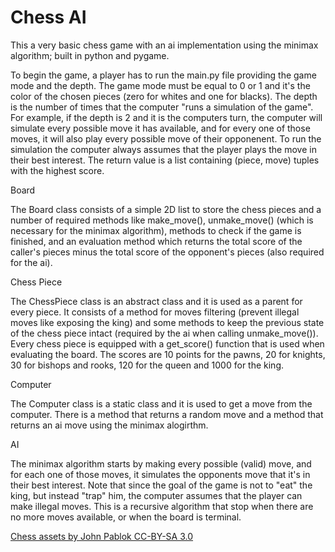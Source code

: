 # Chess AI
This a very basic chess game with an ai implementation using the minimax algorithm; built in python and pygame.

To begin the game, a player has to run the main.py file providing the game mode and the depth. The game mode must be equal to 0 or 1 and it's the color of the chosen pieces (zero for whites and one for blacks). The depth is the number of times that the computer "runs a simulation of the game".
For example, if the depth is 2 and it is the computers turn, the computer will simulate every possible move it has available, and for every one of those moves, it will also play every possible move of their opponenent. To run the simulation the computer always assumes that the player plays the move in their best interest. The return value is a list containing (piece, move) tuples with the highest score.

Board

The Board class consists of a simple 2D list to store the chess pieces and a number of required methods like make_move(), unmake_move() (which is necessary for the minimax algorithm), methods to check if the game is finished, and an evaluation method which returns the total score of the caller's pieces minus the total score of the opponent's pieces (also required for the ai).

Chess Piece

The ChessPiece class is an abstract class and it is used as a parent for every piece. It consists of a method for moves filtering (prevent illegal moves like exposing the king) and some methods to keep the previous state of the chess piece intact (required by the ai when calling unmake_move()). Every chess piece is equipped with a get_score() function that is used when evaluating the board. The scores are 10 points for the pawns, 20 for knights, 30 for bishops and rooks, 120 for the queen and 1000 for the king.

Computer

The Computer class is a static class and it is used to get a move from the computer. There is a method that returns a random move and a method that returns an ai move using the minimax alogirthm.

AI

The minimax algorithm starts by making every possible (valid) move, and for each one of those moves, it simulates the opponents move that it's in their best interest. Note that since the goal of the game is not to "eat" the king, but instead "trap" him, the computer assumes that the player can make illegal moves. This is a recursive algorithm that stop when there are no more moves available, or when the board is terminal.

[Chess assets by John Pablok CC-BY-SA 3.0](https://opengameart.org/content/chess-pieces-and-board-squares)
